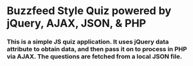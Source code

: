 # Buzzfeed Style Quiz powered by jQuery, AJAX, JSON, & PHP
### This is a simple JS quiz application. It uses jQuery data attribute to obtain data, and then pass it on to process in PHP via AJAX. The questions are fetched from a local JSON file.
